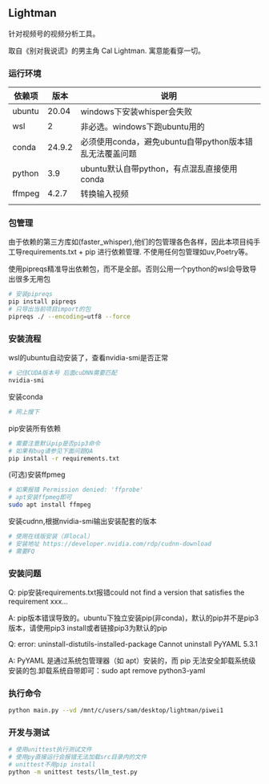 ## Lightman

针对视频号的视频分析工具。

取自《别对我说谎》的男主角 Cal Lightman. 寓意能看穿一切。

### 运行环境

| 依赖项 | 版本   | 说明                                                    |
| ------ | ------ | ------------------------------------------------------- |
| ubuntu | 20.04  | windows下安装whisper会失败                              |
| wsl    | 2      | 非必选。windows下跑ubuntu用的                           |
| conda  | 24.9.2 | 必须使用conda，避免ubuntu自带python版本错乱无法覆盖问题 |
| python | 3.9    | ubuntu默认自带python，有点混乱直接使用conda             |
| ffmpeg | 4.2.7  | 转换输入视频                                            |
|        |        |                                                         |



### 包管理

由于依赖的第三方库如(faster_whisper),他们的包管理各色各样，因此本项目纯手工导requirements.txt + pip 进行依赖管理. 不使用任何包管理如uv,Poetry等。

使用pipreqs精准导出依赖包，而不是全部。否则公用一个python的wsl会导致导出很多无用包

```bash
# 安装pipreqs
pip install pipreqs
# 只导出当前项目import的包
pipreqs ./ --encoding=utf8 --force
```

### 安装流程

wsl的ubuntu自动安装了，查看nvidia-smi是否正常

```bash
# 记住CUDA版本号 后面cuDNN需要匹配
nvidia-smi
```

安装conda

```bash
# 网上搜下
```

pip安装所有依赖

```bash
# 需要注意默认pip是否pip3命令
# 如果有bug请参见下面问题QA
pip install -r requirements.txt
```

(可选)安装ffpmeg

```bash
# 如果报错 Permission denied: 'ffprobe'
# apt安装ffpmeg即可
sudo apt install ffmpeg
```

安装cudnn,根据nvidia-smi输出安装配套的版本

```bash
# 使用在线版安装（非local）
# 安装地址 https://developer.nvidia.com/rdp/cudnn-download
# 需要FQ
```



### 安装问题

Q: pip安装requirements.txt报错could not find a version that satisfies the requirement xxx...

A: pip版本错误导致的。ubuntu下独立安装pip(非conda)，默认的pip并不是pip3版本，请使用pip3 install或者链接pip3为默认的pip

Q: error: uninstall-distutils-installed-package Cannot uninstall PyYAML 5.3.1

A: PyYAML 是通过系统包管理器（如 apt）安装的，而 pip 无法安全卸载系统级安装的包.卸载系统自带即可：sudo apt remove python3-yaml



### 执行命令

```bash
python main.py --vd /mnt/c/users/sam/desktop/lightman/piwei1
```



### 开发与测试

```bash
# 使用unittest执行测试文件
# 使用py直接运行会报错无法加载src目录内的文件
# unittest不用pip install
python -m unittest tests/llm_test.py
```

